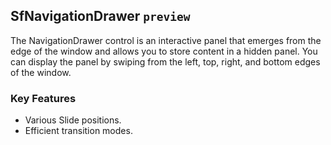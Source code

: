 ## SfNavigationDrawer `preview`

The NavigationDrawer control is an interactive panel that emerges from the edge of the window and allows you to store content in a hidden panel. You can display the panel by swiping from the left, top, right, and bottom edges of the window.

### Key Features

* Various Slide positions.
* Efficient transition modes.